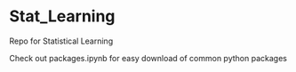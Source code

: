 # Stat_Learning

Repo for Statistical Learning 

Check out packages.ipynb for easy download of common python packages
